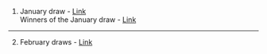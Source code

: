 1. January draw - [Link](https://x.com/lifeandcrypto_/status/1878904825066475827)  
   Winners of the January draw - [Link](https://x.com/lifeandcrypto_/status/1885019117415014450)
---------------------------------------------------------------------------------------------------
2. February draws - [Link](https://x.com/lifeandcrypto_/status/1887056269069992129)
